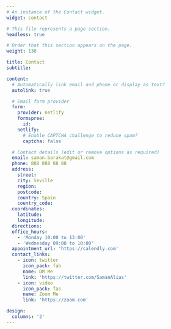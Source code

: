 ```yaml
---
# An instance of the Contact widget.
widget: contact

# This file represents a page section.
headless: true

# Order that this section appears on the page.
weight: 130

title: Contact
subtitle:

content:
  # Automatically link email and phone or display as text?
  autolink: true

  # Email form provider
  form:
    provider: netlify
    formspree:
      id:
    netlify:
      # Enable CAPTCHA challenge to reduce spam?
      captcha: false

  # Contact details (edit or remove options as required)
  email: saman.barakat@gmail.com
  phone: 888 888 88 88
  address:
    street:  
    city: Seville
    region: 
    postcode:
    country: Spain
    country_code: 
  coordinates:
    latitude:
    longitude:
  directions: 
  office_hours:
    - 'Monday 10:00 to 13:00'
    - 'Wednesday 09:00 to 10:00'
  appointment_url: 'https://calendly.com'
  contact_links:
    - icon: twitter
      icon_pack: fab
      name: DM Me
      link: 'https://twitter.com/SamanAlias'
    - icon: video
      icon_pack: fas
      name: Zoom Me
      link: 'https://zoom.com'

design:
  columns: '2'
---
```

